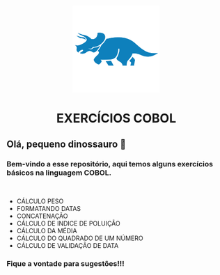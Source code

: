 <div align ="center">

<img src="./IMG/dvsk-skill-cobol.e139d66e.png" > </img>

# EXERCÍCIOS COBOL 
</div>

## Olá, pequeno dinossauro :t-rex:

### Bem-vindo a esse repositório, aqui temos alguns exercícios básicos na linguagem COBOL. 
<br>
<ul>
    <li><a src="">CÁLCULO PESO</a></li>
    <li><a src="">FORMATANDO DATAS</a></li>
    <li><a src="">CONCATENAÇÃO</a></li>
    <li><a src="">CÁLCULO DE INDICE DE POLUIÇÃO</a></li>
    <li><a src="">CÁLCULO DA MÉDIA</a></li>
    <li><a src="">CÁLCULO DO QUADRADO DE UM NÚMERO</a></li>
    <li><a src="">CÁLCULO DE VALIDAÇÃO DE DATA</a></li>
</ul>

### Fique a vontade para sugestões!!!
